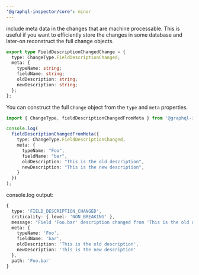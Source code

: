 ```yaml
---
'@graphql-inspector/core': minor
---
```


include meta data in the changes that are machine processable. This is useful if you want to efficiently store the changes in some database and later-on reconstruct the full change objects.

```ts
export type FieldDescriptionChangedChange = {
  type: ChangeType.FieldDescriptionChanged;
  meta: {
    typeName: string;
    fieldName: string;
    oldDescription: string;
    newDescription: string;
  };
};
```

You can construct the full `Change` object from the `type` and `meta` properties.

```ts
import { ChangeType, fieldDescriptionChangedFromMeta } from '@graphql-inspector/core';

console.log(
  fieldDescriptionChangedFromMeta({
    type: ChangeType.FieldDescriptionChanged,
    meta: {
      typeName: "Foo",
      fieldName: "bar",
      oldDescription: "This is the old description",
      newDescription: "This is the new description",
    }
  })
);
```

console.log output:

```ts
{
  type: 'FIELD_DESCRIPTION_CHANGED',
  criticality: { level: 'NON_BREAKING' },
  message: "Field 'Foo.bar' description changed from 'This is the old description' to 'This is the new description'",
  meta: {
    typeName: 'Foo',
    fieldName: 'bar',
    oldDescription: 'This is the old description',
    newDescription: 'This is the new description'
  },
  path: 'Foo.bar'
}
```
